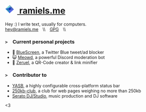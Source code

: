 
# <a href="https://ramiels.me/"><img alt="Ramiel" src="assets/ramiels.png" height="30px" width="30px" style="margin-right: 10px;"> ramiels.me </a>

Hey :) I write text, usually for computers.<br>
[hey@ramiels.me](mailto:hey@ramiels.me)&emsp;\\\\&emsp;[GPG](https://github.com/wiki-Bird.gpg)&emsp;\\\\&emsp;


### `>`&emsp;Current personal projects

- 🔵 [BlueScreen](https://github.com/wiki-Bird/bluescreen), a Twitter Blue tweet/ad blocker
- 😺 [Meowd](https://meowd.ramiels.me/), a powerful Discord moderation bot
- 🔗 [Zeruel](https://github.com/wiki-Bird/Zeruel), a QR-Code creator & link minifier
<!-- - ⌨️ [Keybored](https://keybored.ramiels.me/), a web based typing game -->

### `>`&emsp;Contributor to
- [YASB](https://github.com/denBot/yasb), a highly configurable cross-platform status bar
- [250kb-club](https://github.com/nkoehring/250kb-club), a club for web pages weighing no more than 250kb
- [Serato DJ/Studio](https://serato.com/), music production and DJ software

<!-- To add: -->
<!-- ### `>`&emsp;Latest posts
- []
- [Induced demand on the Information Superhighway](https://ramiels.me/blog/webBloat) -->

<3

<!-- To remove: -->
<!--
   ### `>`&emsp;I like to make stuff with
  
  <p float="left">
  <a href="https://www.typescriptlang.org/" target="_blank" rel="noopener noreferrer"><img alt="TypeScript" src="assets/small/typescriptCorners.png" height="30px" width="30px"></a>
  <a href="https://www.python.org/" target="_blank" rel="noopener noreferrer"><img alt="Python" src="assets/small/pythoncorners.png" height="30px" width="30px"></a>
  <a href="https://www.rust-lang.org/" target="_blank" rel="noopener noreferrer"><img alt="Rust" src="assets/small/rustcorners.png"  height="30px" width="30px"></a>
  <a href="https://dotnet.microsoft.com/en-us/languages/csharp" target="_blank" rel="noopener noreferrer"><img alt="C Sharp" src="assets/small/csharpcorners.png" height="30px" width="30px"></a>
  &emsp;&emsp;
  <a href="https://svelte.dev/" target="_blank" rel="noopener noreferrer"><img alt="Svelte" src="assets/small/sveltecorners.png" height="30px" width="30px"></a>
  <a href="https://firebase.google.com/" target="_blank" rel="noopener noreferrer"><img alt="Firebase" src="assets/small/firebasecorners.png" height="30px" width="30px"></a>
  <a href="https://www.heroku.com/" target="_blank" rel="noopener noreferrer"><img alt="Heroku" src="assets/small/herokucorners.png" height="30px" width="30px"></a>
  <a href="https://www.mysql.com/" target="_blank" rel="noopener noreferrer"><img alt="SQL" src="assets/small/sqlcorners.png" height="30px" width="30px"></a>
  <br>
  <a href="https://code.visualstudio.com/" target="_blank" rel="noopener noreferrer"><img alt="VSCode" src="assets/small/vscodecorner.png" height="30px" width="30px"></a>
  <a href="https://visualstudio.microsoft.com" target="_blank" rel="noopener noreferrer"><img alt="Visual Studio" src="assets/small/visualstudiocorners.png" height="30px" width="30px"></a>
  <a href="https://developer.apple.com/xcode/" target="_blank" rel="noopener noreferrer"><img alt="XCode" src="assets/small/xcodecorners.png" height="30px" width="30px"></a>
  &emsp;&emsp;&emsp;&emsp;&nbsp;&thinsp;
  <a href="https://www.adobe.com/products/photoshop.html" target="_blank" rel="noopener noreferrer"><img alt="Photoshop" src="assets/small/photoshopcorners.png" height="30px" width="30px"></a>
  <a href="https://www.figma.com/" target="_blank" rel="noopener noreferrer"><img alt="Figma" src="assets/small/figmacorners.png" height="30px" width="30px">
  </a></p> 
 -->
